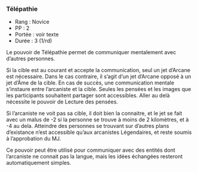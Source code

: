 ### Télépathie

- Rang : Novice
- PP : 2
- Portée : voir texte
- Durée : 3 (1/rd)

Le pouvoir de Télépathie permet de communiquer mentalement avec d’autres personnes.

Si la cible est au courant et accepte la communication, seul un jet d’Arcane est nécessaire. Dans le cas contraire, il s’agit d’un jet d’Arcane opposé à un jet d’Âme de la cible. En cas de succès, une communication mentale s’instaure entre l’arcaniste et la cible. Seules les pensées et les images que les participants souhaitent partager sont accessibles. Aller au delà nécessite le pouvoir de Lecture des pensées.

Si l’arcaniste ne voit pas sa cible, il doit bien la connaitre, et le jet se fait avec un malus de -2 si la personne se trouve à moins de 2 kilomètres, et à -4 au dela. Atteindre des personnes se trouvant sur d’autres plans d’existance n’est accessible qu’aux arcanistes Légendaires, et reste soumis à l’approbation du MJ.

Ce pouvoir peut être utilisé pour communiquer avec des entités dont l’arcaniste ne connait pas la langue, mais les idées échangées resteront automatiquement simples.